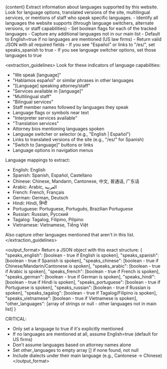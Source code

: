 <context>
{content}
</context>

<task>
Extract information about languages supported by this website. Look for language options, translated versions of the site, multilingual services, or mentions of staff who speak specific languages.
</task>

<requirements>
- Identify all languages the website supports (through language switchers, alternate versions, or staff capabilities)
- Set boolean flags for each of the tracked languages
- Capture any additional languages not in our main list
- Default to English=true if no languages are mentioned (US law firms)
- Return valid JSON with all required fields
- If you see "Español" or links to "/es/", set speaks_spanish to true
- If you see language switcher options, set those languages to true
</requirements>

<extraction_guidelines>
Look for these indicators of language capabilities:
- "We speak [language]"
- "Hablamos español" or similar phrases in other languages
- "[Language] speaking attorney/staff"
- "Services available in [language]"
- "Multilingual staff"
- "Bilingual services"
- Staff member names followed by languages they speak
- Language flags or symbols near text
- "Interpreter services available"
- "Translation services"
- Attorney bios mentioning languages spoken
- Language switcher or selector (e.g., "English | Español")
- Links to translated versions of the site (e.g., "/es/" for Spanish)
- "Switch to [language]" buttons or links
- Language options in navigation menus

Language mappings to extract:
- English: English
- Spanish: Spanish, Español, Castellano
- Chinese: Chinese, Mandarin, Cantonese, 中文, 普通话, 广东话
- Arabic: Arabic, العربية
- French: French, Français
- German: German, Deutsch
- Hindi: Hindi, हिन्दी
- Portuguese: Portuguese, Português, Brazilian Portuguese
- Russian: Russian, Русский
- Tagalog: Tagalog, Filipino, Pilipino
- Vietnamese: Vietnamese, Tiếng Việt

Also capture other languages mentioned that aren't in this list.
</extraction_guidelines>

<output_format>
Return a JSON object with this exact structure:
{
  "speaks_english": [boolean - true if English is spoken],
  "speaks_spanish": [boolean - true if Spanish is spoken],
  "speaks_chinese": [boolean - true if Chinese/Mandarin/Cantonese is spoken],
  "speaks_arabic": [boolean - true if Arabic is spoken],
  "speaks_french": [boolean - true if French is spoken],
  "speaks_german": [boolean - true if German is spoken],
  "speaks_hindi": [boolean - true if Hindi is spoken],
  "speaks_portuguese": [boolean - true if Portuguese is spoken],
  "speaks_russian": [boolean - true if Russian is spoken],
  "speaks_tagalog": [boolean - true if Tagalog/Filipino is spoken],
  "speaks_vietnamese": [boolean - true if Vietnamese is spoken],
  "other_languages": [array of strings or null - other languages not in main list]
}

CRITICAL:
- Only set a language to true if it's explicitly mentioned
- If no languages are mentioned at all, assume English=true (default for US firms)
- Don't assume languages based on attorney names alone
- Set other_languages to empty array [] if none found, not null
- Include dialects under their main language (e.g., Cantonese → Chinese)
</output_format>